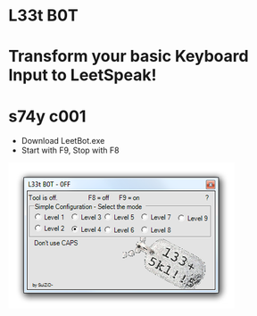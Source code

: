 # L33t B0T
# Transform your basic Keyboard Input to LeetSpeak!
# s74y c001 

 - Download LeetBot.exe
 - Start with F9, Stop with F8
 
![alt tag](Leet_Bot.PNG)